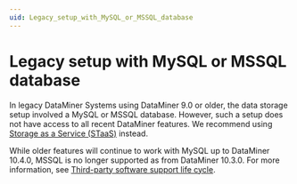 ```yaml
---
uid: Legacy_setup_with_MySQL_or_MSSQL_database
---
```


# Legacy setup with MySQL or MSSQL database

In legacy DataMiner Systems using DataMiner 9.0 or older, the data storage setup involved a MySQL or MSSQL database. However, such a setup does not have access to all recent DataMiner features. We recommend using [Storage as a Service (STaaS)](xref:STaaS) instead.

While older features will continue to work with MySQL up to DataMiner 10.4.0, MSSQL is no longer supported as from DataMiner 10.3.0. For more information, see [Third-party software support life cycle](xref:Software_support_life_cycles#third-party-software-support-life-cycle).
